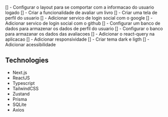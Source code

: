 [] - Configurar o layout para se comportar com a informacao do usuario logado
[] - Criar a funcionalidade de avaliar um livro
[] - Criar uma tela de perfil do usuario
[] - Adicionar servico de login social com o google
[] - Adicionar servico de login social com o github
[] - Configurar um banco de dados para armazenar os dados de perfil do usuario
[] - Configurar o banco para armazanar os dados das avaliacoes
[] - Adicionar o react-query na aplicacao
[] - Adicionar responsividade
[] - Criar tema dark e ligth
[] - Adicionar acessibilidade

## Technologies

- Next.js
- ReactJS
- Typescript
- TailwindCSS
- Zustand
- Prisma
- SQLite
- Axios

